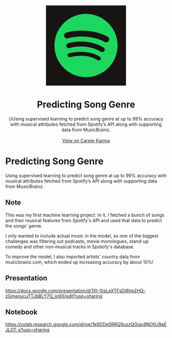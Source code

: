 <!-- PROJECT LOGO -->
<br />
<p align="center">
  <a href="https://github.com/github_username/repo_name">
    <img src="images/spotify_logo.jpg" alt="Logo" width="250" height="250">
  </a>

  <h1 align="center">Predicting Song Genre</h1>

  <p align="center">
    UUsing supervised learning to predict song genre at up to 99% accuracy with musical attributes fetched from Spotify’s API along with supporting data from MusicBrainz.
    <br />
    <br />
    <a href="https://careerkarma.com/discussions/projects/predicting-song-genre-776">View on Career Karma</a>
    <br />
  </p>
</p>

# Predicting Song Genre
Using supervised learning to predict song genre at up to 99% accuracy with musical attributes fetched from Spotify’s API along with supporting data from MusicBrainz.

## Note
This was my first machine learning project. In it, I fetched a bunch of songs and their musical features from Spotify's API and used that data to predict the songs' genre.

I only wanted to include actual music in the model, so one of the biggest challenges was filtering out podcasts, movie monologues, stand-up comedy and other non-musical tracks in Spotofy's database.

To improve the model, I also imported artists' country data from muzicbrainz.com, which ended up increasing accuracy by about 10%!

## Presentation
https://docs.google.com/presentation/d/1XI-0isLaXTFsDi8hp2HQ-zGmeoycuTTJbBLY7Q_io90/edit?usp=sharing

## Notebook
https://colab.research.google.com/drive/1k6DDeSRRQ9uzzQGiax9NO0J9aEJLOT-s?usp=sharing
